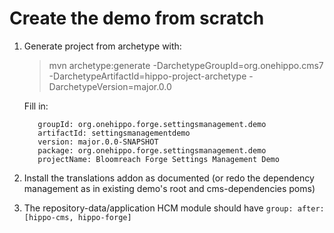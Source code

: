 # Create the demo from scratch

1) Generate project from archetype with:
    
    > mvn archetype:generate 
                -DarchetypeGroupId=org.onehippo.cms7 
                -DarchetypeArtifactId=hippo-project-archetype 
                -DarchetypeVersion=major.0.0
                
    Fill in:               
    ```
       groupId: org.onehippo.forge.settingsmanagement.demo
       artifactId: settingsmanagementdemo
       version: major.0.0-SNAPSHOT
       package: org.onehippo.forge.settingsmanagement.demo
       projectName: Bloomreach Forge Settings Management Demo
    ```
 
2) Install the translations addon as documented 
   (or redo the dependency management as in existing demo's root and cms-dependencies poms)
   
3) The repository-data/application HCM module should have `group: after: [hippo-cms, hippo-forge]`
